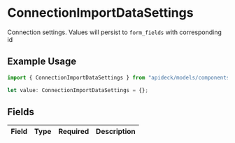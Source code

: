# ConnectionImportDataSettings

Connection settings. Values will persist to `form_fields` with corresponding id

## Example Usage

```typescript
import { ConnectionImportDataSettings } from "apideck/models/components";

let value: ConnectionImportDataSettings = {};
```

## Fields

| Field       | Type        | Required    | Description |
| ----------- | ----------- | ----------- | ----------- |